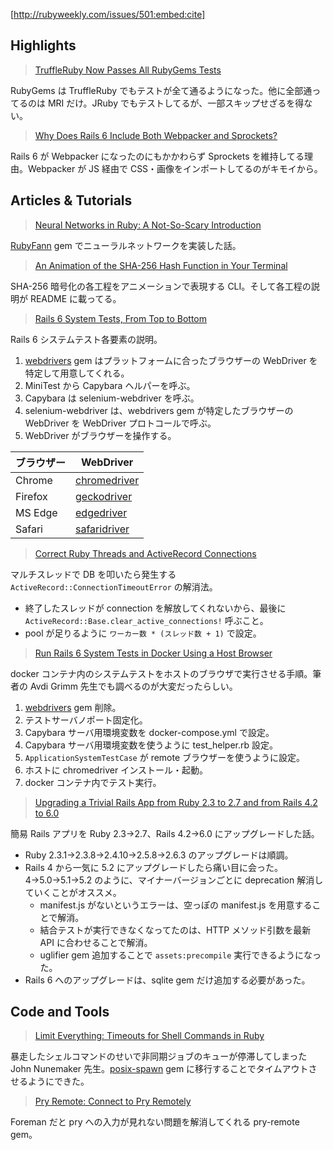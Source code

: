 [http://rubyweekly.com/issues/501:embed:cite]

## Highlights

> [TruffleRuby Now Passes All RubyGems Tests](https://rubyweekly.com/link/88288/web)

RubyGems は TruffleRuby でもテストが全て通るようになった。他に全部通ってるのは MRI だけ。JRuby でもテストしてるが、一部スキップせざるを得ない。

> [Why Does Rails 6 Include Both Webpacker and Sprockets?](https://rubyweekly.com/link/88290/web)

Rails 6 が Webpacker になったのにもかかわらず Sprockets を維持してる理由。Webpacker が JS 経由で CSS・画像をインポートしてるのがキモイから。

## Articles & Tutorials

> [Neural Networks in Ruby: A Not-So-Scary Introduction](https://rubyweekly.com/link/88293/web)

[RubyFann](https://github.com/tangledpath/ruby-fann) gem でニューラルネットワークを実装した話。

> [An Animation of the SHA-256 Hash Function in Your Terminal](https://rubyweekly.com/link/88294/web)

SHA-256 暗号化の各工程をアニメーションで表現する CLI。そして各工程の説明が README に載ってる。

> [Rails 6 System Tests, From Top to Bottom](https://rubyweekly.com/link/88295/web)

Rails 6 システムテスト各要素の説明。

1. [webdrivers](https://github.com/titusfortner/webdrivers) gem はプラットフォームに合ったブラウザーの WebDriver を特定して用意してくれる。
2. MiniTest から Capybara ヘルパーを呼ぶ。
3. Capybara は selenium-webdriver を呼ぶ。
4. selenium-webdriver は、webdrivers gem が特定したブラウザーの WebDriver を WebDriver プロトコールで呼ぶ。
5. WebDriver がブラウザーを操作する。

| ブラウザー |                                             WebDriver                                             |
|------------|---------------------------------------------------------------------------------------------------|
| Chrome     | [chromedriver](https://sites.google.com/a/chromium.org/chromedriver/home)                         |
| Firefox    | [geckodriver](https://github.com/mozilla/geckodriver)                                             |
| MS Edge    | [edgedriver](https://developer.microsoft.com/en-us/microsoft-edge/tools/webdriver/)               |
| Safari     | [safaridriver](https://developer.apple.com/documentation/webkit/testing_with_webdriver_in_safari) |

> [Correct Ruby Threads and ActiveRecord Connections](https://rubyweekly.com/link/88297/web)

マルチスレッドで DB を叩いたら発生する `ActiveRecord::ConnectionTimeoutError` の解消法。

- 終了したスレッドが connection を解放してくれないから、最後に `ActiveRecord::Base.clear_active_connections!` 呼ぶこと。
- pool が足りるように `ワーカー数 * (スレッド数 + 1)` で設定。

> [Run Rails 6 System Tests in Docker Using a Host Browser](https://rubyweekly.com/link/88298/web)

docker コンテナ内のシステムテストをホストのブラウザで実行させる手順。筆者の Avdi Grimm 先生でも調べるのが大変だったらしい。

1. [webdrivers](https://github.com/titusfortner/webdrivers) gem 削除。
2. テストサーバノポート固定化。
3. Capybara サーバ用環境変数を docker-compose.yml で設定。
4. Capybara サーバ用環境変数を使うように test_helper.rb 設定。
5. `ApplicationSystemTestCase` が remote ブラウザーを使うように設定。
6. ホストに chromedriver インストール・起動。
7. docker コンテナ内でテスト実行。

> [Upgrading a Trivial Rails App from Ruby 2.3 to 2.7 and from Rails 4.2 to 6.0](https://rubyweekly.com/link/88300/web)

簡易 Rails アプリを Ruby 2.3→2.7、Rails 4.2→6.0 にアップグレードした話。

- Ruby 2.3.1→2.3.8→2.4.10→2.5.8→2.6.3 のアップグレードは順調。
- Rails 4 から一気に 5.2 にアップグレードしたら痛い目に会った。4→5.0→5.1→5.2 のように、マイナーバージョンごとに deprecation 解消していくことがオススメ。
  - manifest.js がないというエラーは、空っぽの manifest.js を用意することで解消。
  - 結合テストが実行できなくなってたのは、HTTP メソッド引数を最新 API に合わせることで解消。
  - uglifier gem 追加することで `assets:precompile` 実行できるようになった。
- Rails 6 へのアップグレードは、sqlite gem だけ追加する必要があった。

## Code and Tools

> [Limit Everything: Timeouts for Shell Commands in Ruby](https://rubyweekly.com/link/88301/web)

暴走したシェルコマンドのせいで非同期ジョブのキューが停滞してしまった John Nunemaker 先生。[posix-spawn](https://github.com/rtomayko/posix-spawn) gem に移行することでタイムアウトさせるようにできた。

> [Pry Remote: Connect to Pry Remotely](https://rubyweekly.com/link/88303/web)

Foreman だと pry への入力が見れない問題を解消してくれる pry-remote gem。
